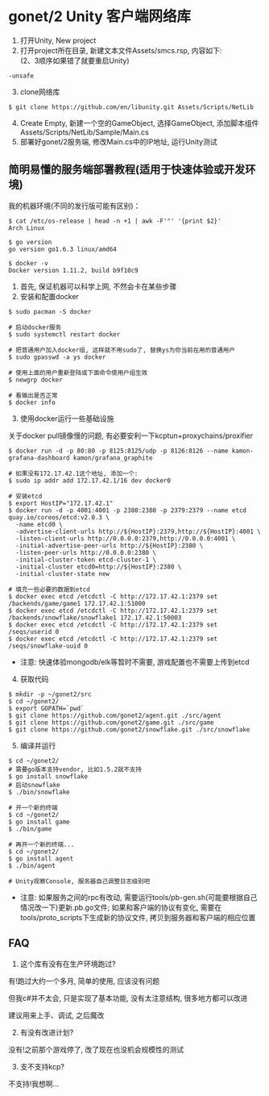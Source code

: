 # gonet/2 Unity 客户端网络库

1. 打开Unity, New project
2. 打开project所在目录, 新建文本文件Assets/smcs.rsp, 内容如下:  
(2、3顺序如果错了就要重启Unity)

  ```
  -unsafe
  ```

3. clone网络库

  ```
  $ git clone https://github.com/en/libunity.git Assets/Scripts/NetLib
  ```

4. Create Empty, 新建一个空的GameObject, 选择GameObject, 添加脚本组件Assets/Scripts/NetLib/Sample/Main.cs
5. 部署好gonet/2服务端, 修改Main.cs中的IP地址, 运行Unity测试


## 简明易懂的服务端部署教程(适用于快速体验或开发环境)

我的机器环境(不同的发行版可能有区别)：

```
$ cat /etc/os-release | head -n +1 | awk -F'"' '{print $2}'
Arch Linux

$ go version
go version go1.6.3 linux/amd64

$ docker -v
Docker version 1.11.2, build b9f10c9
```

1. 首先, 保证机器可以科学上网, 不然会卡在某些步骤
2. 安装和配置docker

  ```
  $ sudo pacman -S docker
  
  # 启动docker服务
  $ sudo systemctl restart docker
  
  # 把普通用户加入docker组, 这样就不用sudo了, 替换ys为你当前在用的普通用户
  $ sudo gpasswd -a ys docker
  
  # 使用上面的用户重新登陆或下面命令使用户组生效
  $ newgrp docker
  
  # 看输出是否正常
  $ docker info
  ```
  
3. 使用docker运行一些基础设施

  关于docker pull镜像慢的问题, 有必要安利一下kcptun+proxychains/proxifier

  ```
  $ docker run -d -p 80:80 -p 8125:8125/udp -p 8126:8126 --name kamon-grafana-dashboard kamon/grafana_graphite
  
  # 如果没有172.17.42.1这个地址, 添加一个:
  $ sudo ip addr add 172.17.42.1/16 dev docker0
  
  # 安装etcd
  $ export HostIP="172.17.42.1"
  $ docker run -d -p 4001:4001 -p 2380:2380 -p 2379:2379 --name etcd quay.io/coreos/etcd:v2.0.3 \
    -name etcd0 \
    -advertise-client-urls http://${HostIP}:2379,http://${HostIP}:4001 \
    -listen-client-urls http://0.0.0.0:2379,http://0.0.0.0:4001 \
    -initial-advertise-peer-urls http://${HostIP}:2380 \
    -listen-peer-urls http://0.0.0.0:2380 \
    -initial-cluster-token etcd-cluster-1 \
    -initial-cluster etcd0=http://${HostIP}:2380 \
    -initial-cluster-state new

  # 填充一些必要的数据到etcd
  $ docker exec etcd /etcdctl -C http://172.17.42.1:2379 set /backends/game/game1 172.17.42.1:51000
  $ docker exec etcd /etcdctl -C http://172.17.42.1:2379 set /backends/snowflake/snowflake1 172.17.42.1:50003
  $ docker exec etcd /etcdctl -C http://172.17.42.1:2379 set /seqs/userid 0
  $ docker exec etcd /etcdctl -C http://172.17.42.1:2379 set /seqs/snowflake-uuid 0
  ```
  * 注意: 快速体验mongodb/elk等暂时不需要, 游戏配置也不需要上传到etcd

4. 获取代码

  ```
  $ mkdir -p ~/gonet2/src
  $ cd ~/gonet2/
  $ export GOPATH=`pwd`
  $ git clone https://github.com/gonet2/agent.git ./src/agent
  $ git clone https://github.com/gonet2/game.git ./src/game
  $ git clone https://github.com/gonet2/snowflake.git ./src/snowflake
  ```

5. 编译并运行
  ```
  $ cd ~/gonet2/
  # 需要go版本支持vendor, 比如1.5.2就不支持
  $ go install snowflake
  # 启动snowflake
  $ ./bin/snowflake

  # 开一个新的终端
  $ cd ~/gonet2/
  $ go install game
  $ ./bin/game

  # 再开一个新的终端...
  $ cd ~/gonet2/
  $ go install agent
  $ ./bin/agent
  
  # Unity观察Console, 服务器自己调整日志级别吧
  ```
  * 注意: 如果服务之间的rpc有改动, 需要运行tools/pb-gen.sh(可能要根据自己情况改一下)更新.pb.go文件;
    如果和客户端的协议有变化, 需要在tools/proto_scripts下生成新的协议文件, 拷贝到服务器和客户端的相应位置

## FAQ

1. 这个库有没有在生产环境跑过?

  有!跑过大约一个多月, 简单的使用, 应该没有问题
  
  但我c#并不太会, 只是实现了基本功能, 没有太注意结构, 很多地方都可以改进
  
  建议用来上手、调试, 之后魔改

2. 有没有改进计划?

  没有!之前那个游戏停了, 改了现在也没机会规模性的测试

3. 支不支持kcp?

  不支持!我想啊...
